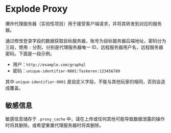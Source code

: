 # Explode Proxy

爆炸代理服务器（实验性项目）用于接受客户端请求，并将其转发到对应的服务器。

通过修改登录字段的数据获取目标服务器，账号为目标服务器后端地址，密码分为三段，使用 `:` 分割，分别是代理服务器唯一 ID，远程服务器用户名，远程服务器密码。下面是一段示例。

- 用户：`http://example.com/graphql`
- 密码：`unique-identifier-0001:Taskeren:123456789`

其中 `unique-identifier-0001` 是自定义字段，不能与其他玩家的相同，否则会造成覆盖。

## 敏感信息

敏感信息储存于 `.proxy_cache` 中，请在上传或任何其他可能导致数据泄露的操作时将其删除。或希望重置代理服务器时将其删除。
